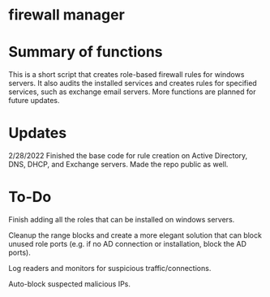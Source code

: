 # firewall manager
 
# Summary of functions
This is a short script that creates role-based firewall rules for windows servers. It also audits the installed services and creates rules for specified services, such as exchange email servers. More functions are planned for future updates.

# Updates
2/28/2022
Finished the base code for rule creation on Active Directory, DNS, DHCP, and Exchange servers. Made the repo public as well.

# To-Do
Finish adding all the roles that can be installed on windows servers.

Cleanup the range blocks and create a more elegant solution that can block unused role ports (e.g. if no AD connection or installation, block the AD ports).

Log readers and monitors for suspicious traffic/connections.

Auto-block suspected malicious IPs.
